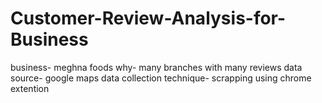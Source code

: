 # Customer-Review-Analysis-for-Business
business- meghna foods
why- many branches with many reviews
data source- google maps
data collection technique- scrapping using chrome extention
